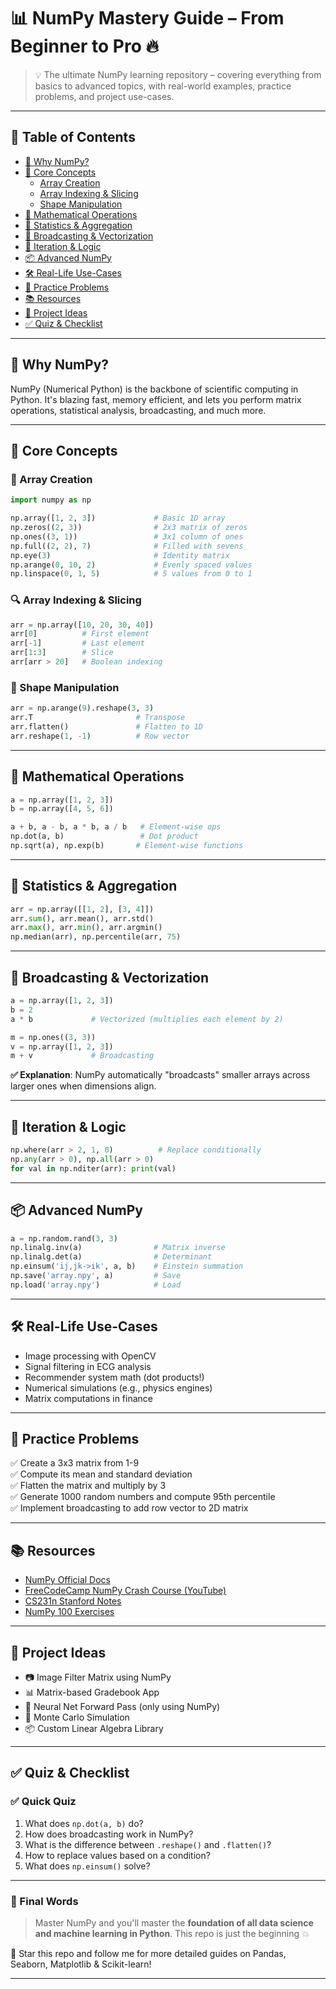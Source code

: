 # 📊 NumPy Mastery Guide – From Beginner to Pro 🔥

> 💡 The ultimate NumPy learning repository – covering everything from basics to advanced topics, with real-world examples, practice problems, and project use-cases.

---

## 📌 Table of Contents

- [🌟 Why NumPy?](#-why-numpy)
- [🧠 Core Concepts](#-core-concepts)
  - [Array Creation](#array-creation)
  - [Array Indexing & Slicing](#array-indexing--slicing)
  - [Shape Manipulation](#shape-manipulation)
- [🧮 Mathematical Operations](#-mathematical-operations)
- [📏 Statistics & Aggregation](#-statistics--aggregation)
- [🚀 Broadcasting & Vectorization](#-broadcasting--vectorization)
- [🔁 Iteration & Logic](#-iteration--logic)
- [📦 Advanced NumPy](#-advanced-numpy)
- [🛠️ Real-Life Use-Cases](#️-real-life-use-cases)
- [📘 Practice Problems](#-practice-problems)
- [📚 Resources](#-resources)
- [🧪 Project Ideas](#-project-ideas)
- [✅ Quiz & Checklist](#-quiz--checklist)

---

## 🌟 Why NumPy?

NumPy (Numerical Python) is the backbone of scientific computing in Python. It's blazing fast, memory efficient, and lets you perform matrix operations, statistical analysis, broadcasting, and much more.

---

## 🧠 Core Concepts

### 📌 Array Creation
```python
import numpy as np

np.array([1, 2, 3])             # Basic 1D array
np.zeros((2, 3))                # 2x3 matrix of zeros
np.ones((3, 1))                 # 3x1 column of ones
np.full((2, 2), 7)              # Filled with sevens
np.eye(3)                       # Identity matrix
np.arange(0, 10, 2)             # Evenly spaced values
np.linspace(0, 1, 5)            # 5 values from 0 to 1
```

### 🔍 Array Indexing & Slicing
```python
arr = np.array([10, 20, 30, 40])
arr[0]          # First element
arr[-1]         # Last element
arr[1:3]        # Slice
arr[arr > 20]   # Boolean indexing
```

### 🔧 Shape Manipulation
```python
arr = np.arange(9).reshape(3, 3)
arr.T                       # Transpose
arr.flatten()               # Flatten to 1D
arr.reshape(1, -1)          # Row vector
```

---

## 🧮 Mathematical Operations

```python
a = np.array([1, 2, 3])
b = np.array([4, 5, 6])

a + b, a - b, a * b, a / b   # Element-wise ops
np.dot(a, b)                 # Dot product
np.sqrt(a), np.exp(b)       # Element-wise functions
```

---

## 📏 Statistics & Aggregation

```python
arr = np.array([[1, 2], [3, 4]])
arr.sum(), arr.mean(), arr.std()
arr.max(), arr.min(), arr.argmin()
np.median(arr), np.percentile(arr, 75)
```

---

## 🚀 Broadcasting & Vectorization

```python
a = np.array([1, 2, 3])
b = 2
a * b             # Vectorized (multiplies each element by 2)

m = np.ones((3, 3))
v = np.array([1, 2, 3])
m + v             # Broadcasting
```

**✅ Explanation**: NumPy automatically "broadcasts" smaller arrays across larger ones when dimensions align.

---

## 🔁 Iteration & Logic

```python
np.where(arr > 2, 1, 0)          # Replace conditionally
np.any(arr > 0), np.all(arr > 0)
for val in np.nditer(arr): print(val)
```

---

## 📦 Advanced NumPy

```python
a = np.random.rand(3, 3)
np.linalg.inv(a)                # Matrix inverse
np.linalg.det(a)                # Determinant
np.einsum('ij,jk->ik', a, b)    # Einstein summation
np.save('array.npy', a)         # Save
np.load('array.npy')            # Load
```

---

## 🛠️ Real-Life Use-Cases

- Image processing with OpenCV
- Signal filtering in ECG analysis
- Recommender system math (dot products!)
- Numerical simulations (e.g., physics engines)
- Matrix computations in finance

---

## 📘 Practice Problems

✅ Create a 3x3 matrix from 1-9  
✅ Compute its mean and standard deviation  
✅ Flatten the matrix and multiply by 3  
✅ Generate 1000 random numbers and compute 95th percentile  
✅ Implement broadcasting to add row vector to 2D matrix

---



## 📚 Resources

- [NumPy Official Docs](https://numpy.org/doc/stable/)
- [FreeCodeCamp NumPy Crash Course (YouTube)](https://www.youtube.com/watch?v=QUT1VHiLmmI)
- [CS231n Stanford Notes](https://cs231n.github.io/python-numpy-tutorial/)
- [NumPy 100 Exercises](https://github.com/rougier/numpy-100)

---

## 🧪 Project Ideas

- 📷 Image Filter Matrix using NumPy
- 📊 Matrix-based Gradebook App
- 🧠 Neural Net Forward Pass (only using NumPy)
- 🎲 Monte Carlo Simulation
- 📦 Custom Linear Algebra Library

---

## ✅ Quiz & Checklist

### ✅ Quick Quiz
1. What does `np.dot(a, b)` do?
2. How does broadcasting work in NumPy?
3. What is the difference between `.reshape()` and `.flatten()`?
4. How to replace values based on a condition?
5. What does `np.einsum()` solve?



---

### 🚀 Final Words

> Master NumPy and you'll master the **foundation of all data science and machine learning in Python**. This repo is just the beginning 💥

🌟 Star this repo and follow me for more detailed guides on Pandas, Seaborn, Matplotlib & Scikit-learn!

---
